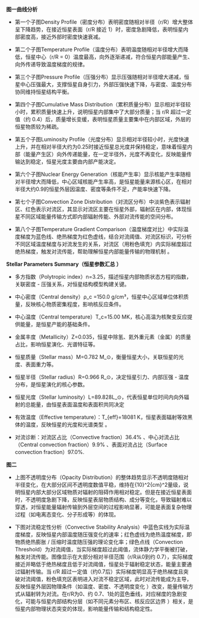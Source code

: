 **图一曲线分析**

- 第一个子图Density Profile（密度分布）表明密度随相对半径（r/R）增大整体呈下降趋势，在接近恒星表面（r/R 接近 1）时，密度急剧降低，表明恒星内部密度高，接近外部时密度快速衰减。

- 第二个子图Temperature Profile（温度分布）表明温度随相对半径增大而降低，恒星中心（r/R = 0）温度最高，向外逐渐递减，符合恒星内部能量产生、向外传递导致温度梯度的规律。

- 第三个子图Pressure Profile（压强分布）显示压强随相对半径增大递减，恒星中心压强最大，支撑恒星自身引力，外部压强快速下降，与密度、温度分布协同维持恒星结构平衡。

- 第四个子图Cumulative Mass Distribution（累积质量分布）显示相对半径较小时，累积质量快速上升，说明恒星内部集中了大部分质量；当 r/R 超过一定值（约 0.4）后，质量增长变缓，表明恒星质量主要集中在内部区域，外层的恒星物质较为稀疏。

- 第五个子图Luminosity Profile（光度分布）显示相对半径较小时，光度快速上升，并在相对半径大约为0.25时接近恒星总光度并保持稳定，意味着恒星内部（能量产生区）向外传递能量，在一定半径外，光度不再变化，反映能量传输达到稳定，恒星光度主要由内部产能决定。

- 第六个子图Nuclear Energy Generation（核能产生率）显示核能产生率随相对半径增大而降低，中心区域核能产生率高，是恒星能量来源核心区，在相对半径大约0.9的恒星外层因温度、密度等条件不足，产能率快速下降。

- 第七个子图Convection Zone Distribution（对流区分布）中淡紫色表示辐射区、红色表示对流区，其显示对流区主要在恒星外部，辐射区在内部，体现恒星不同区域能量传输方式即内部辐射传能、外部对流传能的空间分布。

- 第八个子图Temperature Gradient Comparison（温度梯度对比）中实际温度梯度为蓝色线、绝热梯度为红色虚线，结合对流阈值、对流区标识，可分析不同区域温度梯度与对流发生的关系，对流区（用粉色填充）内实际梯度超过绝热梯度，触发对流传能，帮助理解恒星内部能量传输的物理机制 。 

**Stellar Parameters Summary（恒星参数汇总 ）**

- 多方指数（Polytropic index）n=3.25，描述恒星内部物质状态方程的指数，关联密度 - 压强关系，对恒星结构模型构建关键。

- 中心密度（Central density）ρ_c =150.0 g/cm³，恒星中心区域单位体积质量，反映核心物质密集程度，影响核反应条件。

- 中心温度（Central temperature）T_c=15.00 MK，核心高温为核聚变反应提供能量，是恒星产能的基础条件。

- 金属丰度（Metallicity）Z=0.035，恒星中除氢、氦外重元素（金属）的质量占比，影响恒星演化、光谱特征等。

- 恒星质量（Stellar mass）M=0.782 M_⊙，衡量恒星大小，关联恒星的光度、表面重力等。

- 恒星半径（Stellar radius）R=0.966 R_⊙，决定恒星引力、内部压强 - 温度分布，是恒星演化的核心参数。

- 恒星光度（Stellar luminosity）L=89.828L_⊙，代表恒星单位时间内向外辐射的总能量，由恒星表面温度和表面积共同决定

- 有效温度（Effective temperature）：T_{eff}=18081 K，恒星表面辐射等效黑体的温度，反映恒星的光度和光谱类型 。

- 对流诊断：对流区占比（Convective fraction）36.4% 、中心对流占比（Central convection fraction）9.9% 、表面对流占比（Surface convection fraction）97.0%.

**图二**

- 上图不透明度分布（Opacity Distribution）的整体趋势显示不透明度随相对半径变化，在大部分区间不透明度数值平稳，维持在{10}^2{cm}^2量级，说明恒星内部大部分区域物质对辐射的阻碍作用相对稳定。但是在接近恒星表面时，不透明度急剧下降，反映恒星表层物质结构、成分等变化，导致辐射难以穿透，对恒星能量辐射传输到外层空间的过程影响显著，可能是表面复杂物理过程（如电离态变化、分子形成等）的体现。

- 下图对流稳定性分析（Convective Stability Analysis）中蓝色实线为实际温度梯度，反映恒星内部温度随压强变化的速率；红色虚线为绝热温度梯度，即物质绝热膨胀 / 压缩时温度随压强的理论变化率；绿色点线（Convection Threshold）为对流阈值，当实际梯度超过此阈值，流体静力学平衡被打破，触发对流传能。图像显示在大部分相对半径范围（r/R从0到约 0.7），实际梯度接近并略低于绝热梯度且低于对流阈值，恒星处于辐射稳定状态，能量主要通过辐射传输。当 r/R 超过一定值（约0.7后）实际梯度明显高于绝热梯度且突破对流阈值，粉色填充区表明进入对流不稳定区域，此时对流传能成为主导，反映恒星外层因物理条件（如温度、密度、不透明度变化 ）改变，能量传输方式从辐射转为对流。在r/R为0、约 0.7、1处的蓝色垂线，对应梯度的急剧变化，可能与恒星内部结构分层（如不同元素分布区、核反应区边界 ）相关，是恒星内部物理状态突变的体现，影响能量传输和结构稳定性。
